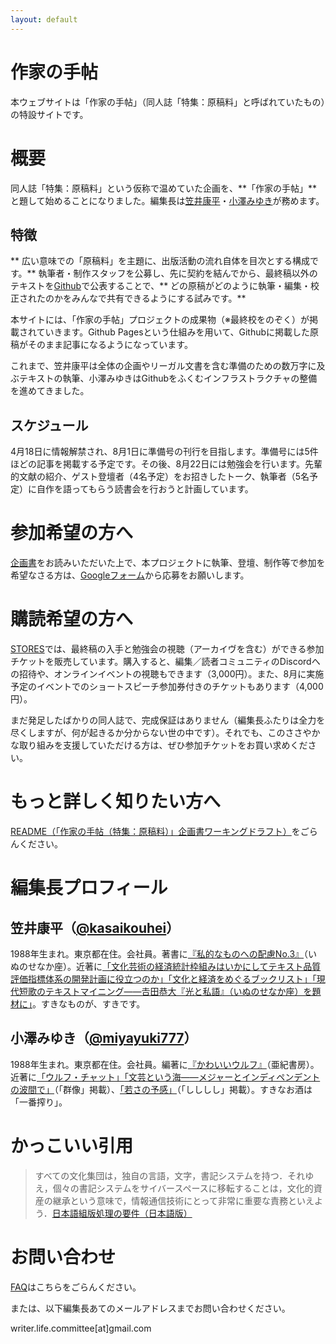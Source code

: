 ```yaml
---
layout: default
---
```


# 作家の手帖
本ウェブサイトは「作家の手帖」（同人誌「特集：原稿料」と呼ばれていたもの）の特設サイトです。

# 概要
同人誌「特集：原稿料」という仮称で温めていた企画を、**「作家の手帖」**と題して始めることになりました。編集長は[笠井康平](https://twitter.com/kasaikouhei)・[小澤みゆき](https://twitter.com/miyayuki777)が務めます。

## 特徴
** 広い意味での「原稿料」を主題に、出版活動の流れ自体を目次とする構成です。** 執筆者・制作スタッフを公募し、先に契約を結んでから、最終稿以外のテキストを[Github](https://github.com/Writer-Life-Committee/authors-note)で公表することで、** どの原稿がどのように執筆・編集・校正されたのかをみんなで共有できるようにする試みです。**

本サイトには、「作家の手帖」プロジェクトの成果物（※最終校をのぞく）が掲載されていきます。Github Pagesという仕組みを用いて、Githubに掲載した原稿がそのまま記事になるようになっています。

これまで、笠井康平は全体の企画やリーガル文書を含む準備のための数万字に及ぶテキストの執筆、小澤みゆきはGithubをふくむインフラストラクチャの整備を進めてきました。

## スケジュール
4月18日に情報解禁され、8月1日に準備号の刊行を目指します。準備号には5件ほどの記事を掲載する予定です。その後、8月22日には勉強会を行います。先輩的文献の紹介、ゲスト登壇者（4名予定）をお招きしたトーク、執筆者（5名予定）に自作を語ってもらう読書会を行おうと計画しています。

# 参加希望の方へ
[企画書](https://github.com/Writer-Life-Committee/authors-note/blob/main/README.md)をお読みいただいた上で、本プロジェクトに執筆、登壇、制作等で参加を希望なさる方は、[Googleフォーム](https://docs.google.com/forms/d/e/1FAIpQLSddK7-cYI9zzO6wMjTwGqHf9dcVSErruk5bslFF4HAC5QGtbA/viewform)から応募をお願いします。

# 購読希望の方へ
[STORES](https://authors-note.stores.jp/)では、最終稿の入手と勉強会の視聴（アーカイヴを含む）ができる参加チケットを販売しています。購入すると、編集／読者コミュニティのDiscordへの招待や、オンラインイベントの視聴もできます（3,000円）。また、8月に実施予定のイベントでのショートスピーチ参加券付きのチケットもあります（4,000円）。

まだ発足したばかりの同人誌で、完成保証はありません（編集長ふたりは全力を尽くしますが、何が起きるか分からない世の中です）。それでも、このささやかな取り組みを支援していただける方は、ぜひ参加チケットをお買い求めください。

# もっと詳しく知りたい方へ
[README（「作家の手帖（特集：原稿料）」企画書ワーキングドラフト）](https://github.com/Writer-Life-Committee/authors-note/blob/main/README.md)をごらんください。

# 編集長プロフィール

## 笠井康平（[@kasaikouhei](https://twitter.com/kasaikouhei)）
1988年生まれ。東京都在住。会社員。著書に[『私的なものへの配慮No.3』](https://inunosenakaza.stores.jp/items/5c1da0f4787d841c27223d95)（いぬのせなか座）。近著に[「文化芸術の経済統計枠組みはいかにしてテキスト品質評価指標体系の開発計画に役立つのか」「文化と経済をめぐるブックリスト」](http://www.bungaku.net/wasebun/magazine/wasebun2020win.html)[「現代短歌のテキストマイニング――𠮷田恭大『光と私語』（いぬのせなか座）を題材に」](https://note.com/inunosenakaza/m/m1301c2435627)。すきなものが、すきです。

## 小澤みゆき（[@miyayuki777](https://twitter.com/miyayuki777)）
1988年生まれ。東京都在住。会社員。編著に[『かわいいウルフ』](https://www.akishobo.com/book/detail.html?id=1004)（亜紀書房）。近著に[「ウルフ・チャット」](http://gunzo.kodansha.co.jp/55737/58875.html)[「文芸という海――メジャーとインディペンデントの波間で」](http://gunzo.kodansha.co.jp/55737/58811.html)（「群像」掲載）、[「若さの予感」](https://liondo.thebase.in/items/27827476)（「しししし」掲載）。すきなお酒は「一番搾り」。

# かっこいい引用
> すべての文化集団は，独自の言語，文字，書記システムを持つ．それゆえ，個々の書記システムをサイバースペースに移転することは，文化的資産の継承という意味で，情報通信技術にとって非常に重要な責務といえよう．[日本語組版処理の要件（日本語版）](https://www.w3.org/TR/jlreq/) 

# お問い合わせ
[FAQ](./faq.md)はこちらをごらんください。

または、以下編集長あてのメールアドレスまでお問い合わせください。

writer.life.committee[at]gmail.com
